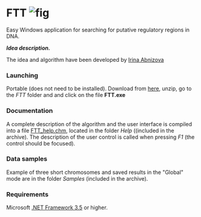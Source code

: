 # FTT    ![fig](FTT_solution/FTT/FTT.ico)
Easy Windows application for searching for putative regulatory regions in DNA.

***Idea description.***

The idea and algorithm have been developed by [Irina Abnizova](https://www.linkedin.com/in/irina-abnizova-08309410/)

### Launching
Portable (does not need to be installed). Download from [here](https://github.com/fnaumenko/FTT/releases/latest), unzip, go to the *FTT* folder and and click on the file **FTT.exe**

### Documentation
A complete description of the algorithm and the user interface is compiled into a file [FTT_help.chm](FTT_solution/Help/FTT_help.chm), located in the folder *Help* ((included in the archive).
The description of the user control is called when pressing *F1* (the control should be focused).

### Data samples
Example of three short chromosomes and saved results in the "Global" mode are in the folder *Samples* (included in the archive).

### Requirements
Microsoft [.NET Framework 3.5](https://www.microsoft.com/en-us/download/details.aspx?id=21) or higher. 
